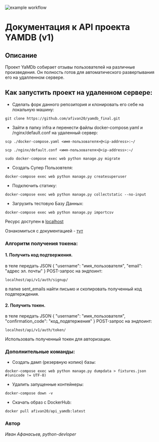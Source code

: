 ![example workflow](https://github.com/afivan20/yamdb_final/actions/workflows/yamdb_workflow.yml/badge.svg)
# Документация к API проекта YAMDB (v1)

## Описание
Проект YaMDb собирает отзывы пользователей на различные произведения. 
Он полность готов для автоматического развертывания его на удалленном сервере.

## Как запустить проект на удаленном сервере:
- Сделать форк данного репозитория и клонировать его себе на локальную машину:
```
git clone https://github.com/afivan20/yamdb_final.git
``` 
- Зайти в папку infra и перенести файлы docker-compose.yaml и /nginx/default.conf на удаленный сервер:
```
scp ./docker-compose.yaml <имя-пользователя>@<ip-address>:~/
```
```
scp ./nginx/default.conf <имя-пользователя>@<ip-address>:~/
```

```
sudo docker-compose exec web python manage.py migrate
```
- Создать Супер Пользовтеля:
```
docker-compose exec web python manage.py createsuperuser
```
- Подключить статику:
```
docker-compose exec web python manage.py collectstatic --no-input
```
- Загрузить тестовую Базу Данных:
```
docker-compose exec web python manage.py importcsv
```
Ресурс доступен в [localhost](http://178.154.229.26/)

Ознакомиться с документацией - 
[тут](http://178.154.229.26/redoc/)

### Алгоритм получения токена:
#### 1. Получить код подтвержения.
в теле передать JSON
{
  "username": "имя_пользователя",
  "email": "адрес эл. почты"
}
POST-запрос на эндпоинт:
```
localhost/api/v1/auth/signup/
```


в папке sent_emails найти письмо и скопировать полученный код подвтерждения.

#### 2. Получить токен.
в теле передать JSON
{
  "username": "имя_пользователя",
  "confirmation_code": "код_подвтержения"
}
POST-запрос на эндпоинт:
```
localhost/api/v1/auth/token/
```
Использовать полученный токен для авторизации.

### Дополнительные команды:
- Создать дамп (резервную копию) базы:
```
docker-compose exec web python manage.py dumpdata > fixtures.json
#(unicode != UTF-8)
```
- Удалить запущенные контейнеры:
```
docker-compose down -v
```
- Скачать образ с DockerHub:
```
docker pull afivan20/api_yamdb:latest
```

### Автор
_Иван Афанасьев, python-devloper_